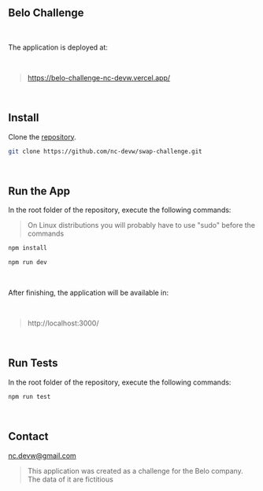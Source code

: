 ## Belo Challenge

</br>

The application is deployed at:

</br>

> https://belo-challenge-nc-devw.vercel.app/

</br>

## Install

Clone the [repository](https://github.com/nc-devw/swap-challenge).

```bash
git clone https://github.com/nc-devw/swap-challenge.git
```

</br>

## Run the App

In the root folder of the repository, execute the following commands:

> On Linux distributions you will probably have to use "sudo" before the commands

```bash
npm install
```

```bash
npm run dev
```

</br>

After finishing, the application will be available in:

</br>

> http://localhost:3000/

</br>

## Run Tests

In the root folder of the repository, execute the following commands:

```bash
npm run test
```

</br>

## Contact

nc.devw@gmail.com

> This application was created as a challenge for the Belo company. The data of it are fictitious
